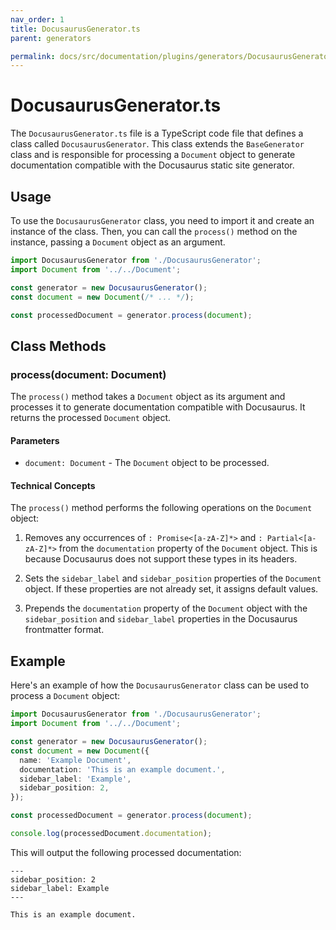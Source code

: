 ```yaml
---
nav_order: 1
title: DocusaurusGenerator.ts
parent: generators

permalink: docs/src/documentation/plugins/generators/DocusaurusGenerator.ts.md
---
```


# DocusaurusGenerator.ts

The `DocusaurusGenerator.ts` file is a TypeScript code file that defines a class called `DocusaurusGenerator`. This class extends the `BaseGenerator` class and is responsible for processing a `Document` object to generate documentation compatible with the Docusaurus static site generator.

## Usage

To use the `DocusaurusGenerator` class, you need to import it and create an instance of the class. Then, you can call the `process()` method on the instance, passing a `Document` object as an argument.

```typescript
import DocusaurusGenerator from './DocusaurusGenerator';
import Document from '../../Document';

const generator = new DocusaurusGenerator();
const document = new Document(/* ... */);

const processedDocument = generator.process(document);
```

## Class Methods

### process(document: Document)

The `process()` method takes a `Document` object as its argument and processes it to generate documentation compatible with Docusaurus. It returns the processed `Document` object.

#### Parameters

- `document: Document` - The `Document` object to be processed.

#### Technical Concepts

The `process()` method performs the following operations on the `Document` object:

1. Removes any occurrences of `: Promise<[a-zA-Z]*>` and `: Partial<[a-zA-Z]*>` from the `documentation` property of the `Document` object. This is because Docusaurus does not support these types in its headers.

2. Sets the `sidebar_label` and `sidebar_position` properties of the `Document` object. If these properties are not already set, it assigns default values.

3. Prepends the `documentation` property of the `Document` object with the `sidebar_position` and `sidebar_label` properties in the Docusaurus frontmatter format.

## Example

Here's an example of how the `DocusaurusGenerator` class can be used to process a `Document` object:

```typescript
import DocusaurusGenerator from './DocusaurusGenerator';
import Document from '../../Document';

const generator = new DocusaurusGenerator();
const document = new Document({
  name: 'Example Document',
  documentation: 'This is an example document.',
  sidebar_label: 'Example',
  sidebar_position: 2,
});

const processedDocument = generator.process(document);

console.log(processedDocument.documentation);
```

This will output the following processed documentation:

```
---
sidebar_position: 2
sidebar_label: Example
---

This is an example document.
```